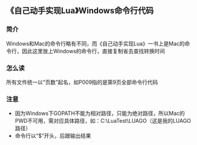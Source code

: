## 《自己动手实现Lua》Windows命令行代码

### 简介
Windows和Mac的命令行略有不同，而《自己动手实现Lua》一书上是Mac的命令行，因此这里放上Windows的命令行，直接复制省去查找转换时间

### 怎么读
所有文件统一以“页数”起名，如P009指的是第9页全部命令行代码

### 注意
+ 因为Windows下GOPATH不能为相对路径，只能为绝对路径，所以Mac的PWD不可用，需对应具体路径，如：C:\LuaTest\LUAGO（这是我的LUAGO路径）
+ 命令行以“$”开头，后跟输出结果


